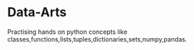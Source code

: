 # Data-Arts
Practising hands on python concepts like classes,functions,lists,tuples,dictionaries,sets,numpy,pandas.
